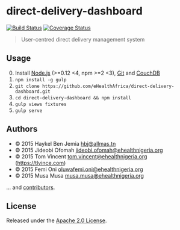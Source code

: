 # direct-delivery-dashboard

[![Build Status][travis-image]][travis-url]
[![Coverage Status][coveralls-image]][coveralls-url]

[travis-url]: https://travis-ci.org/eHealthAfrica/direct-delivery-dashboard
[travis-image]: https://img.shields.io/travis/eHealthAfrica/direct-delivery-dashboard/develop.svg
[coveralls-url]: https://coveralls.io/r/eHealthAfrica/direct-delivery-dashboard
[coveralls-image]: https://img.shields.io/coveralls/eHealthAfrica/direct-delivery-dashboard/develop.svg

> User-centred direct delivery management system

## Usage

0. Install [Node.js][] (>=0.12 <4, npm >=2 <3), [Git][] and [CouchDB][]
1. `npm install -g gulp`
2. `git clone https://github.com/eHealthAfrica/direct-delivery-dashboard.git`
3. `cd direct-delivery-dashboard && npm install`
4. `gulp views fixtures`
5. `gulp serve`

[Node.js]: http://nodejs.org
[Git]: http://git-scm.com
[CouchDB]: https://couchdb.apache.org

## Authors

* © 2015 Haykel Ben Jemia <hbj@allmas.tn>
* © 2015 Jideobi Ofomah <jideobi.ofomah@ehealthnigeria.org>
* © 2015 Tom Vincent <tom.vincent@ehealthnigeria.org> (https://tlvince.com)
* © 2015 Femi Oni <oluwafemi.oni@ehealthnigeria.org>
* © 2015 Musa Musa <musa.musa@ehealthnigeria.org>

… and [contributors][].

[contributors]: https://github.com/eHealthAfrica/direct-delivery-dashboard/graphs/contributors

## License

Released under the [Apache 2.0 License][license].

[license]: http://www.apache.org/licenses/LICENSE-2.0.html
